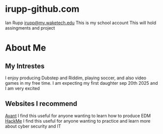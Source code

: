 # irupp-github.com
Ian Rupp
irupp@my.waketech.edu
This is my school account 
This will hold assingments and project
# About Me
## My Intrestes
I enjoy producing Dubstep and Riddim, playing soccer, and also video games in my free time. I am expecting my first daughter sep 20th 2025 and I am very excited
## Websites I recommend 
[Avant](https://avantsamples.com/courses/samplifire-producers-guide/) I find this useful for anyone wanting to learn how to produce EDM
[HackMe](https://tryhackme.com/paths) I find this useful for anyone wanting to practice and learn more about cyber security and IT
